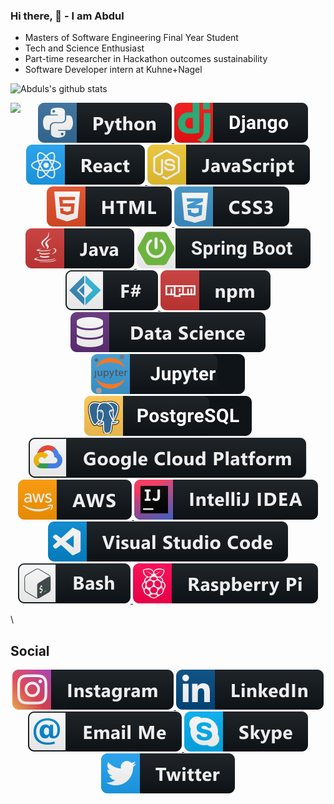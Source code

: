 ### Hi there, 👋 - I am Abdul


* Masters of Software Engineering Final Year Student
* Tech and Science Enthusiast
* Part-time researcher in Hackathon outcomes sustainability
* Software Developer intern at Kuhne+Nagel


![Abduls's github stats](https://github-readme-stats.vercel.app/api?username=abdul0214&show_icons=true&count_private=true&include_all_commits=true&hide=issues,contribs)


<a href="https://lon9.github.io">
   <img align="left" src="https://github-readme-stats.vercel.app/api/top-langs/?username=abdul0214&hide=jupyter%20notebook" />
</a>


<p align="center">
   <a href="#">
    <img src="https://raw.githubusercontent.com/abdul0214/abdul0214/master/svg/dev/languages/python.svg" alt="example badge" style="vertical-align:top margin:6px 4px">
      
   <a href="#">
    <img src="https://raw.githubusercontent.com/abdul0214/abdul0214/master/svg/dev/frameworks/django.svg" alt="example badge" style="vertical-align:top margin:6px 4px">
         
      
<!--   </a>  
     <a href="#">
     <img src="https://raw.githubusercontent.com/abdul0214/abdul0214/master/svg/dev/languages/js.svg" alt="example badge" style="vertical-align:top margin:6px 4px">
  </a>   -->
 <!-- 
   <a href="#">
   <img src="https://raw.githubusercontent.com/abdul0214/abdul0214/master/svg/dev/languages/html.svg" alt="example badge" style="vertical-align:top margin:6px 4px">
</a>    
   <a href="#">
     <img src="https://raw.githubusercontent.com/abdul0214/abdul0214/master/svg/dev/languages/css3.svg" alt="example badge" style="vertical-align:top margin:6px 4px">
  </a> 
-->

<a href="#">
   <img src="https://raw.githubusercontent.com/abdul0214/abdul0214/master/svg/dev/frameworks/react.svg" alt="example badge" style="vertical-align:top margin:6px 4px">
</a> 

 <a href="#">
    <img src="https://raw.githubusercontent.com/abdul0214/abdul0214/master/svg/dev/languages/js.svg" alt="example badge" style="vertical-align:top margin:6px 4px">
  </a> 
  
   <a href="#">
    <img src="https://raw.githubusercontent.com/abdul0214/abdul0214/master/svg/dev/languages/html.svg" alt="example badge" style="vertical-align:top margin:6px 4px">
  </a> 
 
<a href="#">
    <img src="https://raw.githubusercontent.com/abdul0214/abdul0214/master/svg/dev/languages/css3.svg" alt="example badge" style="vertical-align:top margin:6px 4px">
  </a> 

   <a href="#">
   <img src="https://raw.githubusercontent.com/abdul0214/abdul0214/master/svg/dev/languages/java.svg" alt="example badge" style="vertical-align:top margin:6px 4px">
</a>      

   <a href="#">
   <img src="https://raw.githubusercontent.com/abdul0214/abdul0214/master/svg/dev/frameworks/springboot.svg" alt="example badge" style="vertical-align:top margin:6px 4px">
</a> 

 <a href="#">
    <img src="https://raw.githubusercontent.com/abdul0214/abdul0214/master/svg/dev/languages/fsharp.svg" alt="example badge" style="vertical-align:top margin:6px 4px">
  </a>  
  
     



   <a href="#">
   <img src="https://raw.githubusercontent.com/abdul0214/abdul0214/master/svg/dev/services/npm.svg" alt="example badge" style="vertical-align:top margin:6px 4px">
</a> 


 
   <a href="https://github.com/DataSystemsGroupUT/DLBench/">
   <img src="https://raw.githubusercontent.com/abdul0214/abdul0214/master/svg/dev/misc/datascience.svg" alt="example badge" style="vertical-align:top margin:6px 4px">
   
  <a href="https://github.com/abdul0214/Business-Data-Analytics">
   <img src="https://github.com/abdul0214/abdul0214/blob/master/svg/dev/tools/%20jupyter.svg" alt="example badge" style="vertical-align:top margin:6px 4px"> 
</a>  

  <a href="#">
   <img src="https://github.com/abdul0214/abdul0214/blob/master/svg/dev/tools/%20postgres.svg" alt="example badge" style="vertical-align:top margin:6px 4px"> 
</a>
   <a href="#">
  <img src="https://raw.githubusercontent.com/abdul0214/abdul0214/master/svg/dev/services/google_cloud_platform.svg" alt="example badge" style="vertical-align:top margin:6px 4px">
</a>  
    
  <a href="#">
   <img src="https://raw.githubusercontent.com/abdul0214/abdul0214/master/svg/dev/services/aws.svg" alt="example badge" style="vertical-align:top margin:6px 4px">
</a>  
 
 
 
  
  <a href="#">
  <img src="https://raw.githubusercontent.com/abdul0214/abdul0214/master/svg/dev/tools/jetbrains_intellij.svg" alt="example badge" style="vertical-align:top margin:6px 4px">
</a>  
     
 
 
   <a href="#">
  <img src="https://raw.githubusercontent.com/abdul0214/abdul0214/master/svg/dev/tools/visualstudio_code.svg" alt="example badge" style="vertical-align:top margin:6px 4px">
</a>  
 
 
 

 
  
   <a href="#">
  <img src="https://raw.githubusercontent.com/abdul0214/abdul0214/master/svg/dev/tools/bash.svg" alt="example badge" style="vertical-align:top margin:6px 4px">
</a>  
 

  
  <a href="#">
  <img src="https://raw.githubusercontent.com/abdul0214/abdul0214/master/svg/devices/raspberrypi.svg" alt="example badge" style="vertical-align:top margin:6px 4px">
</a>  
 </p>
 
\

 
 
## Social
<p align="center">
  <a href="https://www.instagram.com/abdul.w.minhas/">
   <img src="https://raw.githubusercontent.com/abdul0214/abdul0214/master/svg/social/instagram.svg" alt="example badge" style="vertical-align:top margin:6px 4px">
   </a>  
   
   <a href="https://www.linkedin.com/in/abdulwahab14/">
   <img src="https://raw.githubusercontent.com/abdul0214/abdul0214/master/svg/social/linkedin.svg" alt="example badge" style="vertical-align:top margin:6px 4px">
   </a>  
      <a href="mailto:abdul.wahab0214@gmail.com">
   <img src="https://raw.githubusercontent.com/abdul0214/abdul0214/master/svg/social/email_me.svg" alt="example badge" style="vertical-align:top margin:6px 4px">
   </a> 
   
   <a href="https://join.skype.com/invite/i7fCIZroR5sZ">
  <img src="https://raw.githubusercontent.com/abdul0214/abdul0214/master/svg/social/skype.svg" alt="example badge" style="vertical-align:top margin:6px 4px">
   </a> 

   <a href="https://twitter.com/AWMinhas">
 <img src="https://raw.githubusercontent.com/abdul0214/abdul0214/master/svg/social/twitter.svg" alt="example badge" style="vertical-align:top margin:6px 4px">
   </a> 
   </p>

<!--
**abdul0214/abdul0214** is a ✨ _special_ ✨ repository because its `README.md` (this file) appears on your GitHub profile.

Here are some ideas to get you started:
[![Top Langs](https://github-readme-stats.vercel.app/api/top-langs/?username=abdul0214&layout=compact&hide=Jupyter)](https://github.com/abdul0214/github-readme-stats)

- 🌱 I’m currently learning ...
- 🔭 I’m currently working on sustainability of Hackathon outcomes: 

- 👯 I’m looking to collaborate on ...
- 🤔 I’m looking for help with ...
- 💬 Ask me about ...
- 📫 How to reach me: ...
- 😄 Pronouns: ...
- ⚡ Fun fact: ...
-->
